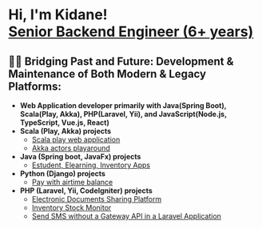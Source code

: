 <h1>Hi, I'm Kidane! <br/><a href="https://github.com/kidane-gebremedhin">Senior Backend Engineer (6+ years)</a></h1>

<h2>👨‍💻 Bridging Past and Future: Development & Maintenance of Both Modern & Legacy Platforms:</h2>

- <b>Web Application developer primarily with Java(Spring Boot), Scala(Play, Akka), PHP(Laravel, Yii), and JavaScript(Node.js, TypeScript, Vue.js, React)</b>
- <b>Scala (Play, Akka) projects</b>
  - [Scala play web application](https://github.com/kidane-gebremedhin/Scala-play-webapp)
  - [Akka actors playaround](https://github.com/kidane-gebremedhin/Akka-actors-playaround-SCALA)
- <b>Java (Spring boot, JavaFx) projects</b>
  - [Estudent, Elearning, Inventory Apps](https://github.com/kidane-gebremedhin/JavaApps)
- <b>Python (Django) projects</b>
  - [Pay with airtime balance](https://github.com/kidane-gebremedhin/Paywith-Airtime-Balance-Django)
- <b>PHP (Laravel, Yii, CodeIgniter) projects</b>
  - [Electronic Documents Sharing Platform](https://github.com/kidane-gebremedhin/edms)
  - [Inventory Stock Monitor](https://github.com/kidane-gebremedhin/stock)
  - [Send SMS without a Gateway API in a Laravel Application](https://github.com/kidane-gebremedhin/SMS_APP)

<!--
**kidane-gebremedhin/kidane-gebremedhin** is a ✨ _special_ ✨ repository because its `README.md` (this file) appears on your GitHub profile.

Here are some ideas to get you started:

- 🔭 I’m currently working on ...
- 🌱 I’m currently learning ...
- 👯 I’m looking to collaborate on ...
- 🤔 I’m looking for help with ...
- 💬 Ask me about ...
- 📫 How to reach me: ...
- 😄 Pronouns: ...
- ⚡ Fun fact: ...
-->
